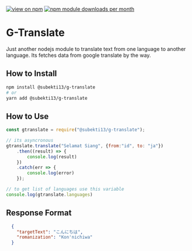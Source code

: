 [![view on npm](http://img.shields.io/npm/v/@subekti13/g-translate.svg)](https://www.npmjs.org/package/@subekti13/g-translate)
[![npm module downloads per month](http://img.shields.io/npm/dm/@subekti13/g-translate.svg)](https://www.npmjs.org/package/@subekti13/g-translate)
# G-Translate
Just another nodejs module to translate text from one language to another language. Its fetches data from google translate by the way.

## How to Install
```bash
npm install @subekti13/g-translate
# or
yarn add @subekti13/g-translate
```

## How to Use
```javascript
const gtranslate = require("@subekti13/g-translate");

// its asyncronous
gtranslate.translate("Selamat Siang", {from:"id", to: "ja"})
    .then((result) => {
        console.log(result)
    })
    .catch(err => {
        console.log(error)
    });

// to get list of languages use this variable
console.log(gtranslate.languages)
```

## Response Format
```json
  { 
    "targetText": "こんにちは",
    "romanization": "Kon'nichiwa" 
  }
```